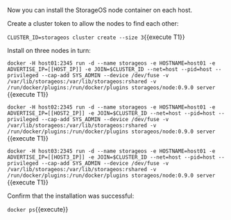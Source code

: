 Now you can install the StorageOS node container on each host.

Create a cluster token to allow the nodes to find each other:

`CLUSTER_ID=storageos cluster create --size 3`{{execute T1}}

Install on three nodes in turn:

`docker -H host01:2345 run -d --name storageos -e HOSTNAME=host01 -e ADVERTISE_IP=[[HOST_IP]] -e JOIN=$CLUSTER_ID --net=host --pid=host --privileged --cap-add SYS_ADMIN --device /dev/fuse -v /var/lib/storageos:/var/lib/storageos:rshared -v /run/docker/plugins:/run/docker/plugins storageos/node:0.9.0 server `{{execute T1}}

`docker -H host02:2345 run -d --name storageos -e HOSTNAME=host01 -e ADVERTISE_IP=[[HOST2_IP]] -e JOIN=$CLUSTER_ID --net=host --pid=host --privileged --cap-add SYS_ADMIN --device /dev/fuse -v /var/lib/storageos:/var/lib/storageos:rshared -v /run/docker/plugins:/run/docker/plugins storageos/node:0.9.0 server `{{execute T1}}

`docker -H host03:2345 run -d --name storageos -e HOSTNAME=host01 -e ADVERTISE_IP=[[HOST3_IP]] -e JOIN=$CLUSTER_ID --net=host --pid=host --privileged --cap-add SYS_ADMIN --device /dev/fuse -v /var/lib/storageos:/var/lib/storageos:rshared -v /run/docker/plugins:/run/docker/plugins storageos/node:0.9.0 server `{{execute T1}}

Confirm that the installation was successful:

`docker ps`{{execute}}
